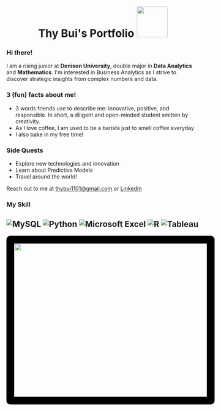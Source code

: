 <h1 align="center"><b>Thy Bui's Portfolio </b><img src="https://media.giphy.com/media/v1.Y2lkPTc5MGI3NjExZHkwbWxyMXNqZDZoYzhtd2FnZ2Y4OXJua2NlanllYXRxNzR6c3BoaCZlcD12MV9zdGlja2Vyc19zZWFyY2gmY3Q9cw/AOXNxxIJuBQdNTBblp/giphy.gif" width="80"></h1>

### Hi there!
I am a rising junior at **Denison University**, double major in **Data Analytics** and **Mathematics**. I'm interested in Business Analytics as I strive to discover strategic insights from complex numbers and data. 

### 3 (fun) facts about me!
- 3 words friends use to describe me: innovative, positive, and responsible. In short, a diligent and open-minded student smitten by creativity. 
- As I love coffee, I am used to be a barista just to smell coffee everyday
- I also bake in my free time!

### Side Quests
- Explore new technologies and innovation
- Learn about Predictive Models
- Travel around the world!

Reach out to me at <a href="mailto:thybui1101@gmail.com">thybui1101@gmail.com</a> or <a href="https://www.linkedin.com/in/thybui1101/">LinkedIn</a>

### My Skill
![MySQL](https://img.shields.io/badge/mysql-4479A1.svg?style=for-the-badge&logo=mysql&logoColor=white) ![Python](https://img.shields.io/badge/python-3670A0?style=for-the-badge&logo=python&logoColor=ffdd54) ![Microsoft Excel](https://img.shields.io/badge/Microsoft_Excel-217346?style=for-the-badge&logo=microsoft-excel&logoColor=white) ![R](https://img.shields.io/badge/r-%23276DC3.svg?style=for-the-badge&logo=r&logoColor=white) ![Tableau](https://img.shields.io/badge/Tableau-E97627?style=for-the-badge&logo=Tableau&logoColor=white) 
---
<div align="center">
<img src="https://media.giphy.com/media/v1.Y2lkPWVjZjA1ZTQ3M2JydDFucTdlMmpzdGZ0Y3k2ZzFucmo4NHBrY2wzeGp0OGFib3BnZyZlcD12MV9naWZzX3NlYXJjaCZjdD1n/C88WZrEOe4GGdpoCBs/giphy.gif" 
     width="100%" 
     style="height: 400px; border: 20px solid #000000; border-radius: 10px;" />
</div>
